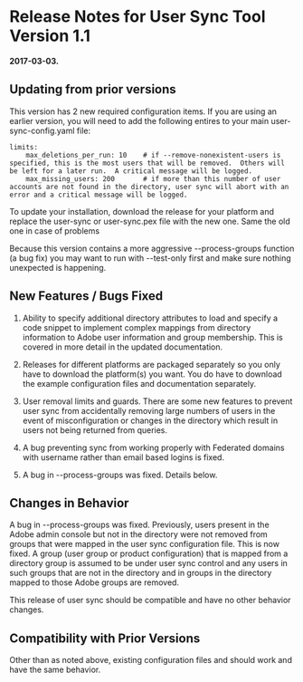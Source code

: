 # Release Notes for User Sync Tool Version 1.1 
**2017-03-03.**

## Updating from prior versions

This version has 2 new required configuration items.  If you are using an earlier version, you will need to add the following entires to your main user-sync-config.yaml file:

    limits:
        max_deletions_per_run: 10    # if --remove-nonexistent-users is specified, this is the most users that will be removed.  Others will be left for a later run.  A critical message will be logged.
        max_missing_users: 200       # if more than this number of user accounts are not found in the directory, user sync will abort with an error and a critical message will be logged.

To update your installation, download the release for your platform and replace the user-sync or user-sync.pex file with the new one.  Same the old one in case of problems

Because this version contains a more aggressive --process-groups function (a bug fix) you may want to run with --test-only first and make sure nothing unexpected is happening.

## New Features / Bugs Fixed

1. Ability to specify additional directory attributes to load and specify a code snippet to implement complex mappings from directory information to Adobe user information and group membership.  This is covered in more detail in the updated documentation.

2. Releases for different platforms are packaged separately so you only have to download the platform(s) you want.  You do have to download the example configuration files and documentation separately.

3. User removal limits and guards.  There are some new features to prevent user sync from accidentally removing large numbers of users in the event of misconfiguration or changes in the directory which result in users not being returned from queries.

4. A bug preventing sync from working properly with Federated domains with username rather than email based logins is fixed.

5. A bug in --process-groups was fixed.  Details below.

## Changes in Behavior

A bug in --process-groups was fixed.  Previously, users present in the Adobe admin console but not in the directory were not removed from groups that were mapped in the user sync configuration file.  This is now fixed.  A group (user group or product configuration) that is mapped from a directory group is assumed to be under user sync control and any users in such groups that are not in the directory and in groups in the directory mapped to those Adobe groups are removed.

This release of user sync should be compatible and have no other behavior changes.

## Compatibility with Prior Versions

Other than as noted above, existing configuration files and should work and have the same behavior.
